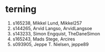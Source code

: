 # terning
1. s165238, Mikkel Lund, Mikkel257
2. s144265, Arvid Langso, ArvidLangsoe
3. s143233, Simon Engquist, TheDaneSimon
4. s165243, Mads Stege, Arcires
5. s093905, Jeppe T. Nielsen, jeppe89
